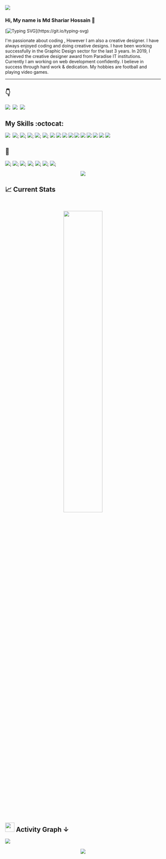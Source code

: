 <img src="https://i.ibb.co/0Dx0WYv/Github-cover.jpg"/>


### **Hi, My name is Md Shariar Hossain** :wave:
[![Typing SVG](https://readme-typing-svg.herokuapp.com?font=Fira+Code&pause=1000&color=4CF78CE6&width=435&lines=I+am+a+Web-developer..!+%26;.)](https://git.io/typing-svg)

<p>I'm passionate about coding , However I am also a creative designer. I have always enjoyed coding and doing creative designs. I have been working successfully in the Graphic Design sector for the last 3 years. In 2019, I achieved the creative designer award from Paradise IT institutions. Currently I am working on web development confidently. I believe in success through hard work & dedication.  My hobbies are football and playing video games.</p>
<hr/>


## **:point_down:**

[<img src="https://img.shields.io/badge/Facebook-1877F2?style=for-the-badge&logo=facebook&logoColor=white" />][facebook]&nbsp;
[<img src="https://img.shields.io/badge/LinkedIn-0077B5?style=for-the-badge&logo=linkedin&logoColor=white" />][linkedin]&nbsp;
[<img src="https://img.shields.io/badge/GitHub-100000?style=for-the-badge&logo=github&logoColor=white" />][instagram]&nbsp;




## **My Skills :octocat:**

<img src="https://img.shields.io/badge/html5%20-%23e34f26.svg?&style=for-the-badge&logo=html5&logoColor=white" />&nbsp;
<img src="https://img.shields.io/badge/css3%20-%231572B6.svg?&style=for-the-badge&logo=css3&logoColor=white" />;
<img src="https://img.shields.io/badge/Tailwind_CSS-38B2AC?style=for-the-badge&logo=tailwind-css&logoColor=white"/>;
<img src="https://img.shields.io/badge/Bootstrap-563D7C?style=for-the-badge&logo=bootstrap&logoColor=white" />;
<img src="https://img.shields.io/badge/javascript%20-%23F7DF1E.svg?&style=for-the-badge&logo=javascript&logoColor=white" />;
<img src="https://img.shields.io/badge/TypeScript-007ACC?style=for-the-badge&logo=typescript&logoColor=white" />;
<img src="https://img.shields.io/badge/React-20232A?style=for-the-badge&logo=react&logoColor=61DAFB" />
<img src="https://img.shields.io/badge/Redux-593D88?style=for-the-badge&logo=redux&logoColor=white" />
<img src="https://img.shields.io/badge/Firebase-0396de?style=for-the-badge&logo=firebase&logoColor=yellow" />
<img src="https://img.shields.io/badge/Material--UI-0081CB?style=for-the-badge&logo=material-ui&logoColor=white" />
<img src="https://img.shields.io/badge/Node-43853D?style=for-the-badge&logo=node.js&logoColor=white" />
<img src="https://img.shields.io/badge/Express-43853D?style=for-the-badge&logo=express&logoColor=white" />
<img src="https://img.shields.io/badge/MongoDB-4EA94B?style=for-the-badge&logo=mongodb&logoColor=white" />
<img src="https://img.shields.io/badge/UI%20UX-4db5ff?style=for-the-badge&logo=&logoColor=4db5ff" />
<img src="https://img.shields.io/badge/Logo%20Design-5b5a5a?style=for-the-badge&logo=&logoColor=4db5ff" />
<img src="https://img.shields.io/badge/Brand%20Design-ff6b4e?style=for-the-badge&logo=&logoColor=4db5ff" />
<br/>

## **:wrench:**

<img src="https://img.shields.io/badge/Git-e94e31?style=for-the-badge&logo=git&logoColor=white" />;
<img src="https://img.shields.io/badge/VS CODE-007ACC?style=for-the-badge&logo=visual%20studio%20code&logoColor=white" />;
<img src="https://img.shields.io/badge/Netlify-00C7B7?style=for-the-badge&logo=netlify&logoColor=white" />;
<img src="https://img.shields.io/badge/Heroku-430098?style=for-the-badge&logo=heroku&logoColor=white" />;
<img src="https://img.shields.io/badge/Webpack-1b74ba?style=for-the-badge&logo=webpack&logoColor=white" />;
<img src="https://img.shields.io/badge/Illustrator-470000?style=for-the-badge&logo=adobe%20illustrator&logoColor=#310000" />;
<img src="https://img.shields.io/badge/Photoshop-001d34?style=for-the-badge&logo=adobe%20photoshop&logoColor=#310000" />;
<br/>

<p align="center">
  <img src="https://metrics.lecoq.io/mdnaimurrahaman?template=classic&repositories.affiliations=&base.header=0&base.activity=0&base.community=0&base.repositories=0&base.metadata=0&isocalendar=1&base=header%2C%20activity%2C%20community%2C%20repositories%2C%20metadata&base.indepth=false&base.hireable=false&isocalendar=false&isocalendar.duration=half-year&config.timezone=Asia%2FDhaka&config.octicon=true"/>
</p>

## :chart_with_upwards_trend: Current Stats

<br />

<p align="center">
  <img width="50%" src="https://github-readme-streak-stats.herokuapp.com?user=shariarhossain17&theme=prussian&hide_border=true)](https://git.io/streak-stats" />
</p>



## <img src="https://media.giphy.com/media/iY8CRBdQXODJSCERIr/giphy.gif" width="30px" height="30px"> **Activity Graph &#8595;**
 <a href="https://github.com/shariarhossain17">
  <img src="https://activity-graph.herokuapp.com/graph?username=shariarhossain17&theme=react-dark" />
 </a>
 <br/>
 
 <br clear="both">

<div align="center">
  <img src="https://visitor-badge.laobi.icu/badge?page_id=mdnaimurrahaman.mdnaimurrahaman&left_color=deepskyblue&right_color=blue"  />
</div>

###

[facebook]: https://www.facebook.com/sh.shariar17/ 'Facebook'
[linkedin]: https://www.linkedin.com/in/shariarhossain17/ 'LinkedIn'
[instagram]: https://www.instagram.com/shariar1723/ 'Instagram'


